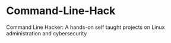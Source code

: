 # Command-Line-Hack
 Command Line Hacker: A hands-on self taught projects on Linux administration and cybersecurity
